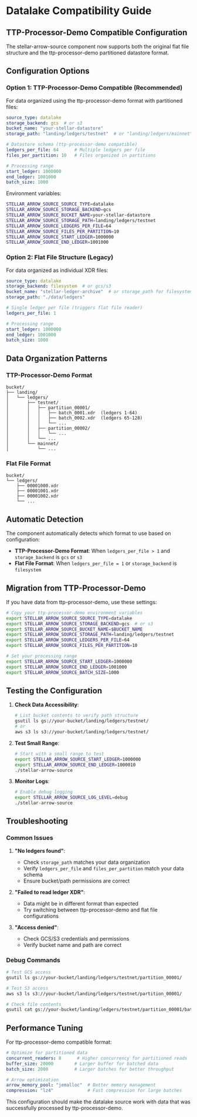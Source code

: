 # Datalake Compatibility Guide

## TTP-Processor-Demo Compatible Configuration

The stellar-arrow-source component now supports both the original flat file structure and the ttp-processor-demo partitioned datastore format.

## Configuration Options

### Option 1: TTP-Processor-Demo Compatible (Recommended)

For data organized using the ttp-processor-demo format with partitioned files:

```yaml
source_type: datalake
storage_backend: gcs  # or s3
bucket_name: "your-stellar-datastore"
storage_path: "landing/ledgers/testnet"  # or "landing/ledgers/mainnet"

# Datastore schema (ttp-processor-demo compatible)
ledgers_per_file: 64      # Multiple ledgers per file
files_per_partition: 10   # Files organized in partitions

# Processing range
start_ledger: 1000000
end_ledger: 1001000
batch_size: 1000
```

Environment variables:
```bash
STELLAR_ARROW_SOURCE_SOURCE_TYPE=datalake
STELLAR_ARROW_SOURCE_STORAGE_BACKEND=gcs
STELLAR_ARROW_SOURCE_BUCKET_NAME=your-stellar-datastore
STELLAR_ARROW_SOURCE_STORAGE_PATH=landing/ledgers/testnet
STELLAR_ARROW_SOURCE_LEDGERS_PER_FILE=64
STELLAR_ARROW_SOURCE_FILES_PER_PARTITION=10
STELLAR_ARROW_SOURCE_START_LEDGER=1000000
STELLAR_ARROW_SOURCE_END_LEDGER=1001000
```

### Option 2: Flat File Structure (Legacy)

For data organized as individual XDR files:

```yaml
source_type: datalake
storage_backend: filesystem  # or gcs/s3
bucket_name: "stellar-ledger-archive"  # or storage_path for filesystem
storage_path: "./data/ledgers"

# Single ledger per file (triggers flat file reader)
ledgers_per_file: 1

# Processing range
start_ledger: 1000000
end_ledger: 1001000
batch_size: 1000
```

## Data Organization Patterns

### TTP-Processor-Demo Format
```
bucket/
├── landing/
│   └── ledgers/
│       ├── testnet/
│       │   ├── partition_00001/
│       │   │   ├── batch_0001.xdr  (ledgers 1-64)
│       │   │   ├── batch_0002.xdr  (ledgers 65-128)
│       │   │   └── ...
│       │   ├── partition_00002/
│       │   │   └── ...
│       │   └── ...
│       └── mainnet/
│           └── ...
```

### Flat File Format
```
bucket/
└── ledgers/
    ├── 00001000.xdr
    ├── 00001001.xdr
    ├── 00001002.xdr
    └── ...
```

## Automatic Detection

The component automatically detects which format to use based on configuration:

- **TTP-Processor-Demo Format**: When `ledgers_per_file > 1` and `storage_backend` is `gcs` or `s3`
- **Flat File Format**: When `ledgers_per_file = 1` or `storage_backend` is `filesystem`

## Migration from TTP-Processor-Demo

If you have data from ttp-processor-demo, use these settings:

```bash
# Copy your ttp-processor-demo environment variables
export STELLAR_ARROW_SOURCE_SOURCE_TYPE=datalake
export STELLAR_ARROW_SOURCE_STORAGE_BACKEND=gcs  # or s3
export STELLAR_ARROW_SOURCE_BUCKET_NAME=$BUCKET_NAME
export STELLAR_ARROW_SOURCE_STORAGE_PATH=landing/ledgers/testnet
export STELLAR_ARROW_SOURCE_LEDGERS_PER_FILE=64
export STELLAR_ARROW_SOURCE_FILES_PER_PARTITION=10

# Set your processing range
export STELLAR_ARROW_SOURCE_START_LEDGER=1000000
export STELLAR_ARROW_SOURCE_END_LEDGER=1001000
export STELLAR_ARROW_SOURCE_BATCH_SIZE=1000
```

## Testing the Configuration

1. **Check Data Accessibility**:
   ```bash
   # List bucket contents to verify path structure
   gsutil ls gs://your-bucket/landing/ledgers/testnet/
   # or
   aws s3 ls s3://your-bucket/landing/ledgers/testnet/
   ```

2. **Test Small Range**:
   ```bash
   # Start with a small range to test
   export STELLAR_ARROW_SOURCE_START_LEDGER=1000000
   export STELLAR_ARROW_SOURCE_END_LEDGER=1000010
   ./stellar-arrow-source
   ```

3. **Monitor Logs**:
   ```bash
   # Enable debug logging
   export STELLAR_ARROW_SOURCE_LOG_LEVEL=debug
   ./stellar-arrow-source
   ```

## Troubleshooting

### Common Issues

1. **"No ledgers found"**:
   - Check `storage_path` matches your data organization
   - Verify `ledgers_per_file` and `files_per_partition` match your data schema
   - Ensure bucket/path permissions are correct

2. **"Failed to read ledger XDR"**:
   - Data might be in different format than expected
   - Try switching between ttp-processor-demo and flat file configurations

3. **"Access denied"**:
   - Check GCS/S3 credentials and permissions
   - Verify bucket name and path are correct

### Debug Commands

```bash
# Test GCS access
gsutil ls gs://your-bucket/landing/ledgers/testnet/partition_00001/

# Test S3 access
aws s3 ls s3://your-bucket/landing/ledgers/testnet/partition_00001/

# Check file contents
gsutil cat gs://your-bucket/landing/ledgers/testnet/partition_00001/batch_0001.xdr | xxd | head
```

## Performance Tuning

For ttp-processor-demo compatible format:

```yaml
# Optimize for partitioned data
concurrent_readers: 8      # Higher concurrency for partitioned reads
buffer_size: 20000        # Larger buffer for batched data
batch_size: 2000          # Larger batches for better throughput

# Arrow optimization
arrow_memory_pool: "jemalloc"  # Better memory management
compression: "lz4"             # Fast compression for large batches
```

This configuration should make the datalake source work with data that was successfully processed by ttp-processor-demo.